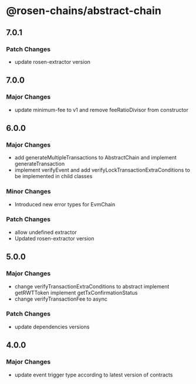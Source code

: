 # @rosen-chains/abstract-chain

## 7.0.1

### Patch Changes

- update rosen-extractor version

## 7.0.0

### Major Changes

- update minimum-fee to v1 and remove feeRatioDivisor from constructor

## 6.0.0

### Major Changes

- add generateMultipleTransactions to AbstractChain and implement generateTransaction
- implement verifyEvent and add verifyLockTransactionExtraConditions to be implemented in child classes

### Minor Changes

- Introduced new error types for EvmChain

### Patch Changes

- allow undefined extractor
- Updated rosen-extractor version

## 5.0.0

### Major Changes

- change verifyTransactionExtraConditions to abstract
  implement getRWTToken
  implement getTxConfirmationStatus
- change verifyTransactionFee to async

### Patch Changes

- update dependencies versions

## 4.0.0

### Major Changes

- update event trigger type according to latest version of contracts
